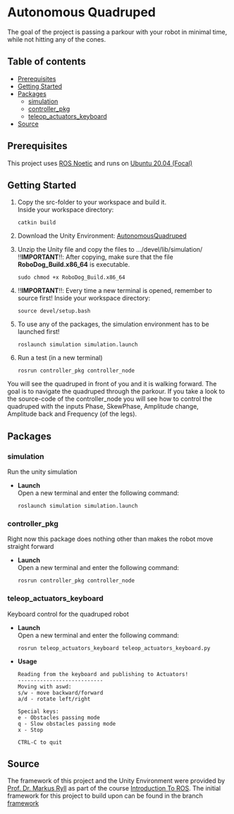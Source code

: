 # Autonomous Quadruped 
The goal of the project is passing a parkour with your robot in minimal time, while not hitting any of the cones.

## Table of contents 
* [Prerequisites](#prerequisites)
* [Getting Started](#getting-started)
* [Packages](#packages)
   * [simulation](#simulation)
   * [controller_pkg](#controller_pkg)
   * [teleop_actuators_keyboard](#teleop_actuators_keyboard)
* [Source](#source)

## Prerequisites
This project uses [ROS Noetic](http://wiki.ros.org/noetic/Installation/Ubuntu) and runs on [Ubuntu 20.04 (Focal)](https://releases.ubuntu.com/focal/)

## Getting Started
1. Copy the src-folder to your workspace and build it. </br>
   Inside your workspace directory:
   ````
   catkin build
   ````
3. Download the Unity Environment: [AutonomousQuadruped](https://www.dropbox.com/scl/fi/ur7qtlxuc4q75zl5jgfi8/AutonomousQuadruped.zip?rlkey=9973zkjr8mfln7c2cmrgts19b&st=09o0mxjm&dl=0)
4. Unzip the Unity file and copy the files to .../devel/lib/simulation/ </br>
   ‼️**IMPORTANT**‼️: After copying, make sure that the file **RoboDog_Build.x86_64** is executable. 
   ````
   sudo chmod +x RoboDog_Build.x86_64
   ````
5. ‼️**IMPORTANT**‼️: Every time a new terminal is opened, remember to source first! Inside your workspace directory:
   
    ````
    source devel/setup.bash
    ````
6. To use any of the packages, the simulation environment has to be launched first!
   
    ````
    roslaunch simulation simulation.launch
    ````
7. Run a test (in a new terminal)
   
    ````
    rosrun controller_pkg controller_node
    ````
  
You will see the quadruped in front of you and it is walking forward. The goal is to navigate the quadruped through the parkour. If you take a look to the source-code of the controller_node you will see how to control the quadruped with the inputs Phase, SkewPhase, Amplitude change, Amplitude back and Frequency (of the legs).

## Packages
### simulation
Run the unity simulation
* **Launch**  
Open a new terminal and enter the following command:
   ````
   roslaunch simulation simulation.launch
   ````
### controller_pkg
Right now this package does nothing other than makes the robot move straight forward
* **Launch**  
Open a new terminal and enter the following command:
   ````
   rosrun controller_pkg controller_node
   ````
### teleop_actuators_keyboard
Keyboard control for the quadruped robot
* **Launch**  
  Open a new terminal and enter the following command:
   ```
   rosrun teleop_actuators_keyboard teleop_actuators_keyboard.py
   ```
* **Usage**
   ````
   Reading from the keyboard and publishing to Actuators!
   ---------------------------
   Moving with aswd:
   s/w - move backward/forward
   a/d - rotate left/right
   
   Special keys:
   e - Obstacles passing mode
   q - Slow obstacles passing mode
   x - Stop
   
   CTRL-C to quit
   ````

## Source
The framework of this project and the Unity Environment were provided by [Prof. Dr. Markus Ryll](https://www.professoren.tum.de/ryll-markus) as part of the course [Introduction To ROS](https://www.moodle.tum.de/course/info.php?id=88252). The initial framework for this project to build upon can be found in the branch [framework](https://github.com/lagessiehcs/autonomous-quadruped/tree/framework)
